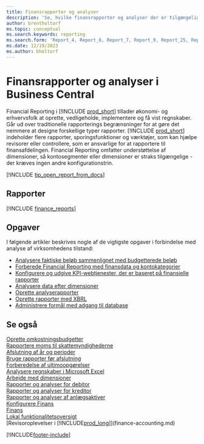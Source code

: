 ```yaml
---
title: Finansrapporter og analyser
description: 'Se, hvilke finansrapporter og analyser der er tilgængelige i standardversionen af Business Central, så du kan holde styr på virksomheden. Brug rapport 38 til gevinst/tab (P/L)-rapportering.'
author: brentholtorf
ms.topic: conceptual
ms.search.keywords: reporting
ms.search.form: 'Report_4, Report_6, Report_7, Report_9, Report_25, Report_38'
ms.date: 12/19/2023
ms.author: bholtorf
---
```

# <a name="financial-reports-and-analytics-in-business-central"></a>Finansrapporter og analyser i Business Central

Financial Reporting i [!INCLUDE [prod_short](includes/prod_short.md)] tillader økonomi- og erhvervsfolk at oprette, vedligeholde, implementere og få vist regnskaber. Går ud over traditionelle rapporterings begrænsninger for at gøre det nemmere at designe forskellige typer rapporter. [!INCLUDE [prod_short](includes/prod_short.md)] indeholder flere rapporter, sporingsfunktioner og værktøjer, som kan hjælpe revisorer eller controllere, som er ansvarlige for at rapportere til finansafdelingen. Financial Reporting omfatter understøttelse af dimensioner, så kontosegmenter eller dimensioner er straks tilgængelige - der kræves ingen andre konfigurationstrin.  

[!INCLUDE [tip_open_report_from_docs](includes/tip-open-report-from-docs.md)]

## <a name="reports"></a>Rapporter

[!INCLUDE [finance_reports](includes/finance-reports-include.md)]

## <a name="tasks"></a>Opgaver

I følgende artikler beskrives nogle af de vigtigste opgaver i forbindelse med analyse af virksomhedens tilstand:

* [Analysere faktiske beløb sammenlignet med budgetterede beløb](bi-how-analyze-actual-versus-budget.md)  
* [Forberede Financial Reporting med finansdata og kontokategorier](bi-how-work-account-schedule.md)  
* [Konfigurere og udgive KPI-webtjenester, der er baseret på finansielle rapporter](bi-how-to-set-up-and-publish-kpi-web-services-based-on-account-schedules.md)  
* [Analysere data efter dimensioner](bi-how-analyze-data-dimension.md)  
* [Oprette analyserapporter](bi-how-create-analysis-views-reports.md)  
* [Oprette rapporter med XBRL](bi-create-reports-with-xbrl.md)  
* [Administrere formål med adgang til database](admin-data-access-intent.md)  

## <a name="see-also"></a>Se også

[Oprette omkostningsbudgetter](finance-create-cost-budgets.md)  
[Rapportere moms til skattemyndighederne](finance-how-report-vat.md)  
[Afslutning af år og perioder](year-close-years-periods.md)  
[Bruge rapporter før afslutning](year-prepare-preclose-reports.md)  
[Forberedelse af ultimoopgørelser](year-prepare-close-statement.md)  
[Analysere regnskaber i Microsoft Excel](finance-analyze-excel.md)  
[Arbejde med dimensioner](finance-dimensions.md)  
[Rapporter og analyser for debitor](receivables-reports.md)  
[Rapporter og analyser for kreditor](payables-reports.md)  
[Rapporter og analyser af anlægsaktiver](fa-reports.md)  
[Konfigurere Finans](finance-setup-finance.md)  
[Finans](finance.md)  
[Lokal funktionalitetsoversigt](about-localization.md)  
[Revisoroplevelser i [!INCLUDE[prod_long](includes/prod_long.md)]](finance-accounting.md)  


[!INCLUDE[footer-include](includes/footer-banner.md)]
